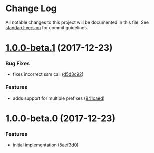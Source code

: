 # Change Log

All notable changes to this project will be documented in this file. See [standard-version](https://github.com/conventional-changelog/standard-version) for commit guidelines.

<a name="1.0.0-beta.1"></a>
# [1.0.0-beta.1](https://github.com/cludden/ssm-config/compare/v1.0.0-beta.0...v1.0.0-beta.1) (2017-12-23)


### Bug Fixes

* fixes incorrect ssm call ([d5d3c92](https://github.com/cludden/ssm-config/commit/d5d3c92))


### Features

* adds support for multiple prefixes ([941caed](https://github.com/cludden/ssm-config/commit/941caed))



<a name="1.0.0-beta.0"></a>
# 1.0.0-beta.0 (2017-12-23)


### Features

* initial implementation ([5aef3d0](https://github.com/cludden/ssm-config/commit/5aef3d0))
